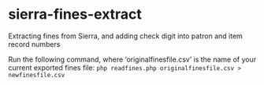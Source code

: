 # sierra-fines-extract
Extracting fines from Sierra, and adding check digit into patron and item record numbers

Run the following command, where ‘originalfinesfile.csv’ is the name of your current exported fines file: 
`php readfines.php originalfinesfile.csv > newfinesfile.csv`
